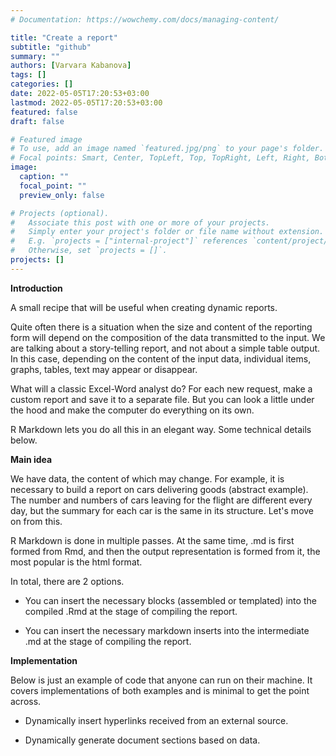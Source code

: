 ```yaml
---
# Documentation: https://wowchemy.com/docs/managing-content/

title: "Create a report"
subtitle: "github"
summary: ""
authors: [Varvara Kabanova]
tags: []
categories: []
date: 2022-05-05T17:20:53+03:00
lastmod: 2022-05-05T17:20:53+03:00
featured: false
draft: false

# Featured image
# To use, add an image named `featured.jpg/png` to your page's folder.
# Focal points: Smart, Center, TopLeft, Top, TopRight, Left, Right, BottomLeft, Bottom, BottomRight.
image:
  caption: ""
  focal_point: ""
  preview_only: false

# Projects (optional).
#   Associate this post with one or more of your projects.
#   Simply enter your project's folder or file name without extension.
#   E.g. `projects = ["internal-project"]` references `content/project/deep-learning/index.md`.
#   Otherwise, set `projects = []`.
projects: []
---
```


**Introduction**

A small recipe that will be useful when creating dynamic reports.

Quite often there is a situation when the size and content of the reporting form will depend on the composition of the data transmitted to the input. We are talking about a story-telling report, and not about a simple table output. In this case, depending on the content of the input data, individual items, graphs, tables, text may appear or disappear.

What will a classic Excel-Word analyst do? For each new request, make a custom report and save it to a separate file. But you can look a little under the hood and make the computer do everything on its own.

R Markdown lets you do all this in an elegant way. Some technical details below.

**Main idea**

We have data, the content of which may change. For example, it is necessary to build a report on cars delivering goods (abstract example). The number and numbers of cars leaving for the flight are different every day, but the summary for each car is the same in its structure. Let's move on from this.

R Markdown is done in multiple passes. At the same time, .md is first formed from Rmd, and then the output representation is formed from it, the most popular is the html format.

In total, there are 2 options.

- You can insert the necessary blocks (assembled or templated) into the compiled .Rmd at the stage of compiling the report.

- You can insert the necessary markdown inserts into the intermediate .md at the stage of compiling the report.

**Implementation**

Below is just an example of code that anyone can run on their machine. It covers implementations of both examples and is minimal to get the point across.

- Dynamically insert hyperlinks received from an external source.

- Dynamically generate document sections based on data.
